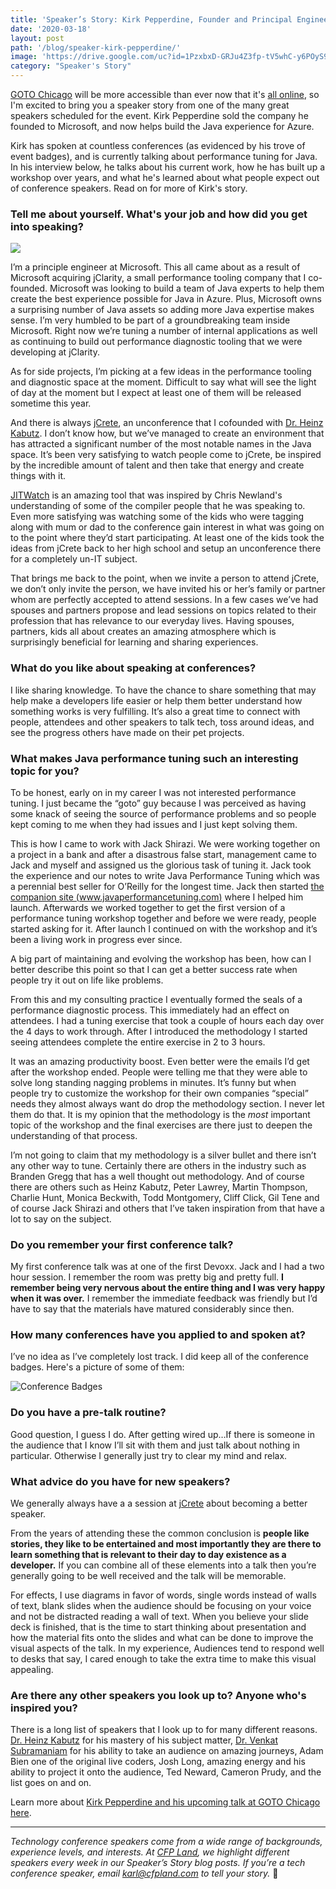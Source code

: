 ```yaml
---
title: 'Speaker’s Story: Kirk Pepperdine, Founder and Principal Engineer'
date: '2020-03-18'
layout: post
path: '/blog/speaker-kirk-pepperdine/'
image: 'https://drive.google.com/uc?id=1PzxbxD-GRJu4Z3fp-tV5whC-y6POyS9D'
category: "Speaker's Story"
---
```


[GOTO Chicago](https://gotochgo.com/2020/) will be more accessible than ever now that it's [all online](https://blog.gotocon.com/2020/03/16/better-than-the-real-thing:-goto-chicago-goes-virtual/), so I'm excited to
bring you a speaker story from one of the many great speakers scheduled for the event. Kirk Pepperdine sold the company he founded
to Microsoft, and now helps build the Java experience for Azure.

Kirk has spoken at countless conferences (as evidenced by his trove of event badges), and is currently talking about performance
tuning for Java. In his interview below, he talks about his current work, how he has built up a workshop over years, and what he's learned about what people expect out of conference speakers. Read on for more of Kirk's story.

<!--more-->

### Tell me about yourself. What's your job and how did you get into speaking?

<img src="https://drive.google.com/uc?id=1PzxbxD-GRJu4Z3fp-tV5whC-y6POyS9D" class="right" />

I’m a principle engineer at Microsoft. This all came about as a result of Microsoft acquiring jClarity, a small performance tooling company that I co-founded. Microsoft was looking to build a team of Java experts to help them create the best experience possible for Java in Azure. Plus, Microsoft owns a surprising number of Java assets so adding more Java expertise makes sense. I’m very humbled to be part of a groundbreaking team inside Microsoft. Right now we’re tuning a number of internal applications as well as continuing to build out performance diagnostic tooling that we were developing at jClarity.

As for side projects, I’m picking at a few ideas in the performance tooling and diagnostic space at the moment. Difficult to say what will see the light of day at the moment but I expect at least one of them will be released sometime this year.

And there is always [jCrete](https://www.jcrete.org/), an unconference that I cofounded with [Dr. Heinz Kabutz](https://twitter.com/heinzkabutz). I don’t know how, but we’ve managed to create an environment that has attracted a significant number of the most notable names in the Java space. It’s been very satisfying to watch people come to jCrete, be inspired by the incredible amount of talent and then take that energy and create things with it.

[JITWatch](https://github.com/AdoptOpenJDK/jitwatch) is an amazing tool that was inspired by Chris Newland's understanding of some of the compiler people that he was speaking to. Even more satisfying was watching some of the kids who were tagging along with mum or dad to the conference gain interest in what was going on to the point where they’d start participating. At least one of the kids took the ideas from jCrete back to her high school and setup an unconference there for a completely un-IT subject.

That brings me back to the point, when we invite a person to attend jCrete, we don’t only invite the person, we have invited his or her’s family or partner whom are perfectly accepted to attend sessions. In a few cases we’ve had spouses and partners propose and lead sessions on topics related to their profession that has relevance to our everyday lives. Having spouses, partners, kids all about creates an amazing atmosphere which is surprisingly beneficial for learning and sharing experiences.

### What do you like about speaking at conferences?

I like sharing knowledge. To have the chance to share something that may help make a developers life easier or help them better understand how something works is very fulfilling. It’s also a great time to connect with people, attendees and other speakers to talk tech, toss around ideas, and see the progress others have made on their pet projects.

### What makes Java performance tuning such an interesting topic for you?

To be honest, early on in my career I was not interested performance tuning. I just became the “goto” guy because I was perceived as having some knack of seeing the source of performance problems and so people kept coming to me when they had issues and I just kept solving them.

This is how I came to work with Jack Shirazi. We were working together on a project in a bank and after a disastrous false start, management came to Jack and myself and assigned us the glorious task of tuning it. Jack took the experience and our notes to write Java Performance Tuning which was a perennial best seller for O’Reilly for the longest time. Jack then started [the companion site (www.javaperformancetuning.com)](http://www.javaperformancetuning.com/) where I helped him launch. Afterwards we worked together to get the first version of a performance tuning workshop together and before we were ready, people started asking for it. After launch I continued on with the workshop and it’s been a living work in progress ever since.

A big part of maintaining and evolving the workshop has been, how can I better describe this point so that I can get a better success rate when people try it out on life like problems.

From this and my consulting practice I eventually formed the seals of a performance diagnostic process. This immediately had an effect on attendees. I had a tuning exercise that took a couple of hours each day over the 4 days to work through. After I introduced the methodology I started seeing attendees complete the entire exercise in 2 to 3 hours.

It was an amazing productivity boost. Even better were the emails I’d get after the workshop ended. People were telling me that they were able to solve long standing nagging problems in minutes. It’s funny but when people try to customize the workshop for their own companies “special” needs they almost always want do drop the methodology section. I never let them do that. It is my opinion that the methodology is the _most_ important topic of the workshop and the final exercises are there just to deepen the understanding of that process.

I’m not going to claim that my methodology is a silver bullet and there isn’t any other way to tune. Certainly there are others in the industry such as Branden Gregg that has a well thought out methodology. And of course there are others such as Heinz Kabutz, Peter Lawrey, Martin Thompson, Charlie Hunt, Monica Beckwith, Todd Montgomery, Cliff Click, Gil Tene and of course Jack Shirazi and others that I’ve taken inspiration from that have a lot to say on the subject.

### Do you remember your first conference talk?

My first conference talk was at one of the first Devoxx. Jack and I had a two hour session. I remember the room was pretty big and pretty full. **I remember being very nervous about the entire thing and I was very happy when it was over.** I remember the immediate feedback was friendly but I’d have to say that the materials have matured considerably since then.

### How many conferences have you applied to and spoken at?

I’ve no idea as I’ve completely lost track. I did keep all of the conference badges. Here's a picture of some of them:

![Conference Badges](https://drive.google.com/uc?id=1slhdy-kQPgrV7SKJ3P8NdxjTc32eis5V)

### Do you have a pre-talk routine?

Good question, I guess I do. After getting wired up…If there is someone in the audience that I know I’ll sit with them and just talk about nothing in particular. Otherwise I generally just try to clear my mind and relax.

### What advice do you have for new speakers?

We generally always have a a session at [jCrete](https://www.jcrete.org/) about becoming a better speaker.

From the years of attending these the common conclusion is **people like stories, they like to be entertained and most importantly they are there to learn something that is relevant to their day to day existence as a developer.** If you can combine all of these elements into a talk then you’re generally going to be well received and the talk will be memorable.

For effects, I use diagrams in favor of words, single words instead of walls of text, blank slides when the audience should be focusing on your voice and not be distracted reading a wall of text. When you believe your slide deck is finished, that is the time to start thinking about presentation and how the material fits onto the slides and what can be done to improve the visual aspects of the talk. In my experience, Audiences tend to respond well to desks that say, I cared enough to take the extra time to make this visual appealing.

### Are there any other speakers you look up to? Anyone who's inspired you?

There is a long list of speakers that I look up to for many different reasons. [Dr. Heinz Kabutz](https://twitter.com/heinzkabutz) for his mastery of his subject matter, [Dr. Venkat Subramaniam](https://twitter.com/venkat_s) for his ability to take an audience on amazing journeys, Adam Bien one of the original live coders, Josh Long, amazing energy and his ability to project it onto the audience, Ted Neward, Cameron Prudy, and the list goes on and on.

Learn more about [Kirk Pepperdine and his upcoming talk at GOTO Chicago here](https://gotochgo.com/2020/speakers/1323/kirk-pepperdine).

---

_Technology conference speakers come from a wide range of backgrounds, experience levels, and interests. At [CFP Land](https://www.cfpland.com/), we highlight different speakers every week in our Speaker’s Story blog posts. If you’re a tech conference speaker, email [karl@cfpland.com](mailto:karl@cfpland.com) to tell your story._ 💌
